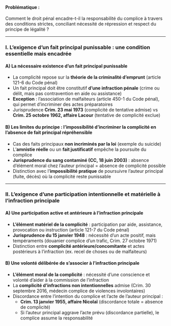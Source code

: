 #### **Problématique :**

Comment le droit pénal encadre-t-il la responsabilité du complice à travers des conditions strictes, conciliant nécessité de répression et respect du principe de légalité ?

---

### **I. L’exigence d’un fait principal punissable : une condition essentielle mais encadrée**

#### **A) La nécessaire existence d’un fait principal punissable**

- La complicité repose sur la **théorie de la criminalité d’emprunt** (article 121-6 du Code pénal)
- Un fait principal doit être constitutif **d’une infraction pénale** (crime ou délit, mais pas contravention en aide ou assistance)
- **Exception** : l’association de malfaiteurs (article 450-1 du Code pénal), qui permet d’incriminer des actes préparatoires
- Jurisprudence **Crim. 23 mai 1973** (complicité de tentative admise) vs **Crim. 25 octobre 1962, affaire Lacour** (tentative de complicité exclue)

#### **B) Les limites du principe : l’impossibilité d’incriminer la complicité en l’absence de fait principal répréhensible**

- Cas des faits principaux **non incriminés par la loi** (exemple du suicide)
- L’**amnistie réelle** ou un **fait justificatif** empêche la poursuite du complice
- **Jurisprudence du sang contaminé (CC, 18 juin 2003)** : absence d’élément moral chez l’auteur principal = absence de complicité possible
- Distinction avec l’**impossibilité pratique** de poursuivre l’auteur principal (fuite, décès) où la complicité reste punissable

---

### **II. L’exigence d’une participation intentionnelle et matérielle à l’infraction principale**

#### **A) Une participation active et antérieure à l’infraction principale**

- **L’élément matériel de la complicité** : participation par aide, assistance, provocation ou instruction (article 121-7 du Code pénal)
- **Jurisprudence du 15 janvier 1948** : nécessité d’un acte positif, mais tempéraments (douanier complice d’un trafic, Crim. 27 octobre 1971)
- Distinction entre **complicité antérieure/concomitante** et actes postérieurs à l’infraction (ex. recel de choses ou de malfaiteurs)

#### **B) Une volonté délibérée de s’associer à l’infraction principale**

- **L’élément moral de la complicité** : nécessité d’une conscience et volonté d’aider à la commission de l’infraction
- La **complicité d’infractions non intentionnelles** admise (Crim. 30 septembre 2016, médecin complice de violences involontaires)
- Discordance entre l’intention du complice et l’acte de l’auteur principal :
    - **Crim. 13 janvier 1955, affaire Nicolaï** (discordance totale = absence de complicité)
    - Si l’auteur principal aggrave l’acte prévu (discordance partielle), le complice assume la responsabilité
